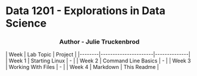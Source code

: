 # Data 1201 - Explorations in Data Science
<h3 align="center">Author - Julie Truckenbrod</h3>
| Week   | Lab Topic            | Project      |
|--------|----------------------|--------------|
| Week 1 | Starting Linux       | -            |
| Week 2 | Command Line Basics  | -            |
| Week 3 | Working With Files   | -            |
| Week 4 | Markdown             | This Readme  |

